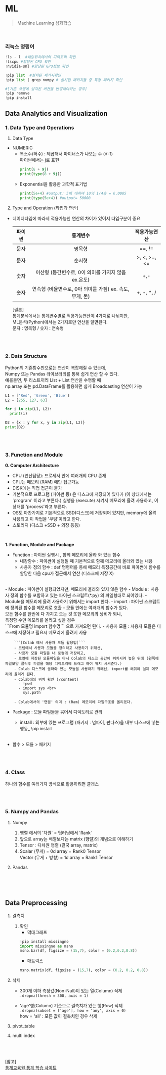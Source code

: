 # ML
> Machine Learning 심화학습

<br>

### 리눅스 명령어
```python
!ls - l  #해당위치에서의 디렉토리 확인
!lscpu #할당된 CPU 확인
!nvidia-sml #할당된 GPU정보 확인

!pip list  #설치된 패키지확인
!pip list | grep numpy # 설치된 패키지들 중 특정 패키지 확인

#[기존 코랩에 설치된 버젼을 변경해야하는 경우]
!pip remove
!pip install
```

## Data Analytics and Visualization
### 1. Data Type and Operations

1. Data Type
 - NUMERIC
    -  복소수(허수) : 제곱해서 마이너스가 나오는 수 (√-1) <br>
       파이썬에서는 j로 표현
        ```python
        print(8 + 9j)
        print(type(8 + 9j))
        ```
    -  Exponential을 활용한  과학적 표기법
        ```python
        print(5e+4) #output: 5에 대하여 10의 1/4승 = 0.0005
        print(type(5e+4)) #output= 50000
        ```


2. Type and Operation (타입과 연산) <br>
- 데이터타입에 따라서 적용가능한 연산의 차이가 있어서 타입구분이 중요
  
    |파이썬|통계변수|적용가능연산|
    |:---:|:----------:|:---:|
    |문자|명목형| ==, !=
    |문자|순서형| >, <, >=, <=
    |숫자|이산형 (등간변수로, 0이 의미를 가지지 않음 ex.온도)|+,-
    |숫자|연속형 (비율변수로, 0아 의미를 가짐) ex. 속도, 무게, 돈) |+, -, *, /


    [결론] <br>
    통계분석에서는 통계변수별로 적용가능연산이 4가지로 나뉘지만, <br> ML분석(Python)에서는 2가지로만 연산을 알면된다. <br>
    문자 : 명목형 / 숫자 : 연속형

<br><br>

### 2. Data Structure
Python의 기존함수만으로는 연산이 복잡해질 수 있는데, <br> Numpy 또는 Pandas 라이브러리를 통해 쉽게 연산 할 수 있다. <br>
예를들면, 두 리스트끼리 List + List 연산을 수행할 때 <br>
np.array 또는 pd.DataFrame를 활용하면
쉽게 Broadcasting 연산이 가능

```python
L1 = ['Red', 'Green', 'Blue']
L2 = [255, 127, 63]

for i in zip(L1, L2):
  print(i)

D2 = {x : y for x, y in zip(L1, L2)}
print(D2)
```
<br><br>

### 3. Function and Module

<b>0. Computer Architecture </b>
  - CPU  (연산담당): 프로세서 안에 여러개의 CPU 존재
  - CPU는 메모리 (RAM) 에만 접근가능 <br>
  - DISK에는 직접 접근이 불가
  - 기본적으로 프로그램 (파이썬 등) 은 디스크에 저장되어 있다가 (이 상태에서는 'program' 이라고 부른다.) 실행을 (execute) 시켜서 메모리에 올려 사용하고, 이 상태를 'process'라고 부른다. 
  - OS도 마찬가지로 기본적으로 SSD(디스크)에 저장되어 있지만, memory에 올려 사용되고 이 작업을 '부팅'이라고 한다.
  - 스토리지 (디스크 +SSD + 외장 등등)
  <br>

<b>1. Function, Module and Package</b>
   

 - Function : 파이썬 실행시 , 함께 메모리에 올라 와 있는 함수
    - 내장함수 :  파이썬이 실행될 때 기본적으로 함께 메모리에 올라와 있는 내용
    - 사용자 정의 함수 : def 명령어를 통해 메모리 특정공간에 바로 파이썬에 함수를 할당한 다음 cpu가 접근해서 연산 (디스크에 저장 X) <br>
  <br>
 -  Module : 파이썬이 실행되었지만, 메모리에 올라와 있지 않은 함수 
     - Module : 사용자 정의 함수를 포함하고 있는 파이썬 스크립트(*.py) 의 파일형태로 되어있다. 
     - Module을 메모리에 올려 사용하기 위해서는 import 한다.
       - import :   파이썬 스크립트에 정의된 함수를 메모리로 호출
     - 모듈 안에는 여러개의 함수가 있다. <br>
모든 함수를 한번에 다 가지고 오는 것 또한 메모리의 낭비가 되니, <br> 특정함 수만 메모리를 올리고 싶을 경우 <br>
```From 모듈명 import 함수명``` 으로 가져오면 된다.
     - 사용자 모듈 : 사용자 모듈은 디스크에 저장하고 필요시 메모리에 올려서 사용 <br>
  

        ```[Colab 에서 사용자 모듈 활용법]```
        - 코렙에서 사용자 모듈을 정의하고 사용하기 위해선,
        - 사용자 모듈 파일을 내 로컬에 저장하고,
        - 로컬에 저장된 모듈파일을 다시 Colab의 디스크 공간에 위치시켜 놓은 뒤에 (왼쪽에 파일모양 클릭후 파일을 해당 디렉토리에 드래그 하여 위치 시켜준다.)
        - Colab 디스크에 올라와 있는 모듈을 사용하기 위해선, import를 해줘야 실제 메모리에 올리게 된다.
        - Colab에의 위치 확인 (/content)
          - !pwd 
          - import sys <br> 
            sys.path

        - Colab에서의 '연결' 의미 : (Ram) 메모리에 파일구조를 올리겠다.





- Package : 모듈 파일들을 묶어서 디렉토리로 관리 <br>
   - install : 외부에 있는 프로그램 (패키지 : 넘파이, 판다스)을 내부 디스크에 넣는 행동_ !pip install <br><br>
   
- 함수 > 모듈 > 패키지


<br><br>
### 4. Class
하나의 함수를 여러가지 방식으로 활용하려면 클래스

<br><br>
### 5. Numpy and Pandas
1. Numpy
   1. 행렬 에서의 '차원' = 딥러닝에서 'Rank'
   2. 앞으로 array는 배열보다는 matrix (행렬)의 개념으로 이해하기
   3. Tensor : 다차원 행렬 (결국 array, matrix)
   4. Scalar (무게) = 0d array = Rank0 Tensor <br>
      Vector (무게 + 방향) = 1d array = Rank1 Tensor

2. Pandas



<br><br><br>

## Data Preprocessing
1. 결측치
   1. 확인
      - 막대그래프
       ```python
       !pip install missingno
       import missingno as msno
       msno.bar(df, figsize = (15,7), color = (0.2,0.2,0.8))
       ```
      - 매트릭스
       ```python
       msno.matrix(df, figsize = (15,7), color = (0.2, 0.2, 0.8))
      ```
  2. 삭제
     - 300개 이하 측정값(Non-Null)이 있는 열(Column) 삭제 <br> 
      ```.dropna(thresh = 300, axis = 1)```

      - 'age'행(Column) 기준으로 결측치가 있는 행(Row) 삭제 <br>
     ```.dropna(subset = ['age'], how = 'any', axis = 0)``` <br>
     how = 'all' : 모든 값이 결측치인 경우 삭제

2. pivot_table
3. multi index
   
<br><br><br>
[참고] <br>
[통계교육원 통계 학습 사이트](https://sti.kostat.go.kr/coresti/site/main.do)
